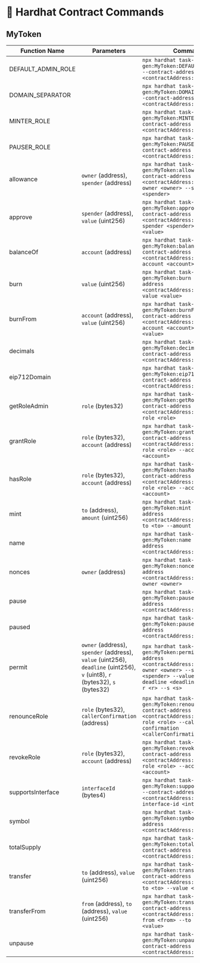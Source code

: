 # 📜 Hardhat Contract Commands

## MyToken

| Function Name | Parameters | Command |
|---------------|------------|---------|
| DEFAULT_ADMIN_ROLE |  | `npx hardhat task-gen:MyToken:DEFAULT_ADMIN_ROLE --contract-address <contractAddress:optional>` |
| DOMAIN_SEPARATOR |  | `npx hardhat task-gen:MyToken:DOMAIN_SEPARATOR --contract-address <contractAddress:optional>` |
| MINTER_ROLE |  | `npx hardhat task-gen:MyToken:MINTER_ROLE --contract-address <contractAddress:optional>` |
| PAUSER_ROLE |  | `npx hardhat task-gen:MyToken:PAUSER_ROLE --contract-address <contractAddress:optional>` |
| allowance | `owner` (address), `spender` (address) | `npx hardhat task-gen:MyToken:allowance --contract-address <contractAddress:optional> --owner <owner> --spender <spender>` |
| approve | `spender` (address), `value` (uint256) | `npx hardhat task-gen:MyToken:approve --contract-address <contractAddress:optional> --spender <spender> --value <value>` |
| balanceOf | `account` (address) | `npx hardhat task-gen:MyToken:balanceOf --contract-address <contractAddress:optional> --account <account>` |
| burn | `value` (uint256) | `npx hardhat task-gen:MyToken:burn --contract-address <contractAddress:optional> --value <value>` |
| burnFrom | `account` (address), `value` (uint256) | `npx hardhat task-gen:MyToken:burnFrom --contract-address <contractAddress:optional> --account <account> --value <value>` |
| decimals |  | `npx hardhat task-gen:MyToken:decimals --contract-address <contractAddress:optional>` |
| eip712Domain |  | `npx hardhat task-gen:MyToken:eip712Domain --contract-address <contractAddress:optional>` |
| getRoleAdmin | `role` (bytes32) | `npx hardhat task-gen:MyToken:getRoleAdmin --contract-address <contractAddress:optional> --role <role>` |
| grantRole | `role` (bytes32), `account` (address) | `npx hardhat task-gen:MyToken:grantRole --contract-address <contractAddress:optional> --role <role> --account <account>` |
| hasRole | `role` (bytes32), `account` (address) | `npx hardhat task-gen:MyToken:hasRole --contract-address <contractAddress:optional> --role <role> --account <account>` |
| mint | `to` (address), `amount` (uint256) | `npx hardhat task-gen:MyToken:mint --contract-address <contractAddress:optional> --to <to> --amount <amount>` |
| name |  | `npx hardhat task-gen:MyToken:name --contract-address <contractAddress:optional>` |
| nonces | `owner` (address) | `npx hardhat task-gen:MyToken:nonces --contract-address <contractAddress:optional> --owner <owner>` |
| pause |  | `npx hardhat task-gen:MyToken:pause --contract-address <contractAddress:optional>` |
| paused |  | `npx hardhat task-gen:MyToken:paused --contract-address <contractAddress:optional>` |
| permit | `owner` (address), `spender` (address), `value` (uint256), `deadline` (uint256), `v` (uint8), `r` (bytes32), `s` (bytes32) | `npx hardhat task-gen:MyToken:permit --contract-address <contractAddress:optional> --owner <owner> --spender <spender> --value <value> --deadline <deadline> --v <v> --r <r> --s <s>` |
| renounceRole | `role` (bytes32), `callerConfirmation` (address) | `npx hardhat task-gen:MyToken:renounceRole --contract-address <contractAddress:optional> --role <role> --caller-confirmation <callerConfirmation>` |
| revokeRole | `role` (bytes32), `account` (address) | `npx hardhat task-gen:MyToken:revokeRole --contract-address <contractAddress:optional> --role <role> --account <account>` |
| supportsInterface | `interfaceId` (bytes4) | `npx hardhat task-gen:MyToken:supportsInterface --contract-address <contractAddress:optional> --interface-id <interfaceId>` |
| symbol |  | `npx hardhat task-gen:MyToken:symbol --contract-address <contractAddress:optional>` |
| totalSupply |  | `npx hardhat task-gen:MyToken:totalSupply --contract-address <contractAddress:optional>` |
| transfer | `to` (address), `value` (uint256) | `npx hardhat task-gen:MyToken:transfer --contract-address <contractAddress:optional> --to <to> --value <value>` |
| transferFrom | `from` (address), `to` (address), `value` (uint256) | `npx hardhat task-gen:MyToken:transferFrom --contract-address <contractAddress:optional> --from <from> --to <to> --value <value>` |
| unpause |  | `npx hardhat task-gen:MyToken:unpause --contract-address <contractAddress:optional>` |
